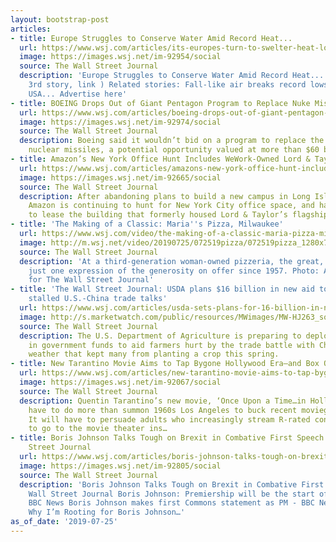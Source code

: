 ```yaml
---
layout: bootstrap-post
articles:
- title: Europe Struggles to Conserve Water Amid Record Heat...
  url: https://www.wsj.com/articles/its-europes-turn-to-swelter-heat-low-rainfall-strain-water-supply-11564054776
  image: https://images.wsj.net/im-92954/social
  source: The Wall Street Journal
  description: 'Europe Struggles to Conserve Water Amid Record Heat... (Third column,
    3rd story, link ) Related stories: Fall-like air breaks record lows in southern
    USA... Advertise here'
- title: BOEING Drops Out of Giant Pentagon Program to Replace Nuke Missiles...
  url: https://www.wsj.com/articles/boeing-drops-out-of-giant-pentagon-program-11564056145
  image: https://images.wsj.net/im-92974/social
  source: The Wall Street Journal
  description: Boeing said it wouldn’t bid on a program to replace the nation’s land-based
    nuclear missiles, a potential opportunity valued at more than $60 billion.
- title: Amazon’s New York Office Hunt Includes WeWork-Owned Lord & Taylor Building
  url: https://www.wsj.com/articles/amazons-new-york-office-hunt-includes-wework-owned-lord-taylor-building-11564074887
  image: https://images.wsj.net/im-92665/social
  source: The Wall Street Journal
  description: After abandoning plans to build a new campus in Long Island City, Queens,
    Amazon is continuing to hunt for New York City office space, and has held talks
    to lease the building that formerly housed Lord & Taylor’s flagship store.
- title: 'The Making of a Classic: Maria''s Pizza, Milwaukee'
  url: https://www.wsj.com/video/the-making-of-a-classic-maria-pizza-milwaukee/007E158A-7BC2-468B-BE66-EE0FC2D274D9.html
  image: http://m.wsj.net/video/20190725/072519pizza/072519pizza_1280x720.jpg
  source: The Wall Street Journal
  description: 'At a third-generation woman-owned pizzeria, the great, big pies are
    just one expression of the generosity on offer since 1957. Photo: Adam Ryan Morris
    for The Wall Street Journal'
- title: 'The Wall Street Journal: USDA plans $16 billion in new aid to farmers after
    stalled U.S.-China trade talks'
  url: https://www.wsj.com/articles/usda-sets-plans-for-16-billion-in-new-aid-to-farmers/
  image: http://s.marketwatch.com/public/resources/MWimages/MW-HJ263_soybea_ZG_20190509131500.jpg
  source: The Wall Street Journal
  description: The U.S. Department of Agriculture is preparing to deploy $16 billion
    in government funds to aid farmers hurt by the trade battle with China and wet
    weather that kept many from planting a crop this spring.
- title: New Tarantino Movie Aims to Tap Bygone Hollywood Era—and Box Office
  url: https://www.wsj.com/articles/new-tarantino-movie-aims-to-tap-bygone-hollywood-eraand-box-office-11564062896
  image: https://images.wsj.net/im-92067/social
  source: The Wall Street Journal
  description: Quentin Tarantino’s new movie, ‘Once Upon a Time…in Hollywood,’ will
    have to do more than summon 1960s Los Angeles to buck recent moviegoing trends.
    It will have to persuade adults who increasingly stream R-rated content at home
    to go to the movie theater ins…
- title: Boris Johnson Talks Tough on Brexit in Combative First Speech - The Wall
    Street Journal
  url: https://www.wsj.com/articles/boris-johnson-talks-tough-on-brexit-in-combative-first-speech-11564061650
  image: https://images.wsj.net/im-92805/social
  source: The Wall Street Journal
  description: 'Boris Johnson Talks Tough on Brexit in Combative First Speech The
    Wall Street Journal Boris Johnson: Premiership will be the start of a golden age
    BBC News Boris Johnson makes first Commons statement as PM - BBC News BBC News
    Why I’m Rooting for Boris Johnson…'
as_of_date: '2019-07-25'
---
```


